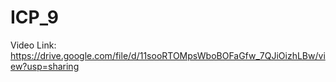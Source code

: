 # ICP_9

Video Link: https://drive.google.com/file/d/11sooRTOMpsWboBOFaGfw_7QJiOizhLBw/view?usp=sharing
